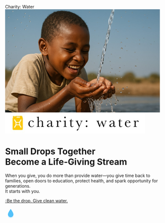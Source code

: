 
<html lang="en">
<head>
  <meta charset="UTF-8">
  <meta name="viewport" content="width=device-width, initial-scale=1">
  Charity: Water
  <link rel="stylesheet" href="styles.css">
</head>
<body>
  <div class="container">
    <div class="image-bg">
      <!-- Replace the src below with your actual image path -->
      <img src="ChatGPT Image 1.jpg" alt="Child catching clean water in hands" class="main-image">
      <div class="content">
        <div class="logo">
          <img src="CWLogo.jpg" alt="charity: water logo">
        </div>
        <div class="headline">
          <h1>Small Drops Together<br>Become a Life-Giving Stream</h1>
          <p class="supporting">
            When you give, you do more than provide water—you give time back to families, open doors to education, protect health, and spark opportunity for generations.<br>
            It starts with you.
          </p>
          <p class="cta">
            <span 
          </p>
          <a href="#" class="cta-button">💧Be the drop. Give clean water.</a>
   <!-- Drop Animation Container -->
          <div class="drop-animation">
            <svg class="drop" viewBox="0 0 32 32" width="36" height="36">
              <ellipse cx="16" cy="24" rx="8" ry="6" fill="#53C1F9" opacity="0.15"/>
              <path d="M16 3C11 10 8 15 8 19a8 8 0 0 0 16 0c0-4-3-9-8-16z" fill="#53C1F9"/>
              <ellipse class="splash" cx="16" cy="28" rx="6" ry="2.2" fill="#53C1F9" opacity="0"/>
            </svg>
          </div>
        </div>
      </div>
    </div>
  </div>
